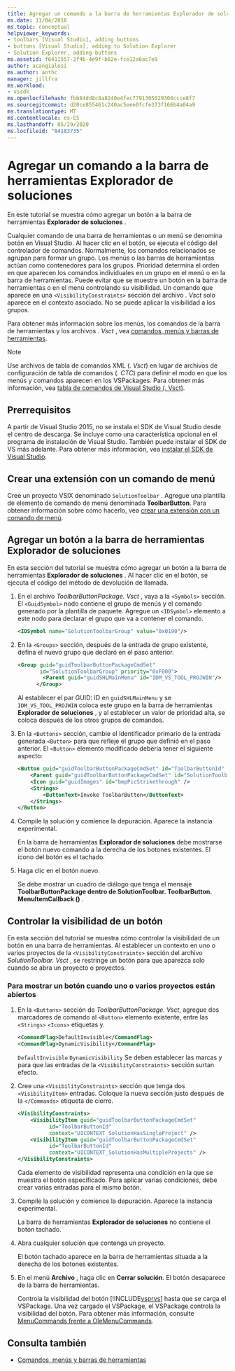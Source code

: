 ```yaml
---
title: Agregar un comando a la barra de herramientas Explorador de soluciones | Microsoft Docs
ms.date: 11/04/2016
ms.topic: conceptual
helpviewer_keywords:
- toolbars [Visual Studio], adding buttons
- buttons [Visual Studio], adding to Solution Explorer
- Solution Explorer, adding buttons
ms.assetid: f6411557-2f4b-4e9f-b02e-fce12a6ac7e9
author: acangialosi
ms.author: anthc
manager: jillfra
ms.workload:
- vssdk
ms.openlocfilehash: fbb84dd8c8a8240e4fec7791305029304ccce8f7
ms.sourcegitcommit: d20ce855461c240ac5eee0fcfe373f166b4a04a9
ms.translationtype: MT
ms.contentlocale: es-ES
ms.lasthandoff: 05/29/2020
ms.locfileid: "84183735"
---
```

# <a name="add-a-command-to-the-solution-explorer-toolbar"></a>Agregar un comando a la barra de herramientas Explorador de soluciones
En este tutorial se muestra cómo agregar un botón a la barra de herramientas **Explorador de soluciones** .

 Cualquier comando de una barra de herramientas o un menú se denomina botón en Visual Studio. Al hacer clic en el botón, se ejecuta el código del controlador de comandos. Normalmente, los comandos relacionados se agrupan para formar un grupo. Los menús o las barras de herramientas actúan como contenedores para los grupos. Prioridad determina el orden en que aparecen los comandos individuales en un grupo en el menú o en la barra de herramientas. Puede evitar que se muestre un botón en la barra de herramientas o en el menú controlando su visibilidad. Un comando que aparece en una `<VisibilityConstraints>` sección del archivo *. Vsct* solo aparece en el contexto asociado. No se puede aplicar la visibilidad a los grupos.

 Para obtener más información sobre los menús, los comandos de la barra de herramientas y los archivos *. Vsct* , vea [comandos, menús y barras de herramientas](../extensibility/internals/commands-menus-and-toolbars.md).

> [!NOTE]
> Use archivos de tabla de comandos XML (*. Vsct*) en lugar de archivos de configuración de tabla de comandos (*. CTC*) para definir el modo en que los menús y comandos aparecen en los VSPackages. Para obtener más información, vea [tabla de comandos de Visual Studio (. Vsct)](../extensibility/internals/visual-studio-command-table-dot-vsct-files.md).

## <a name="prerequisites"></a>Prerrequisitos
 A partir de Visual Studio 2015, no se instala el SDK de Visual Studio desde el centro de descarga. Se incluye como una característica opcional en el programa de instalación de Visual Studio. También puede instalar el SDK de VS más adelante. Para obtener más información, vea [instalar el SDK de Visual Studio](../extensibility/installing-the-visual-studio-sdk.md).

## <a name="create-an-extension-with-a-menu-command"></a>Crear una extensión con un comando de menú
 Cree un proyecto VSIX denominado `SolutionToolbar` . Agregue una plantilla de elemento de comando de menú denominada **ToolbarButton**. Para obtener información sobre cómo hacerlo, vea [crear una extensión con un comando de menú](../extensibility/creating-an-extension-with-a-menu-command.md).

## <a name="add-a-button-to-the-solution-explorer-toolbar"></a>Agregar un botón a la barra de herramientas Explorador de soluciones
 En esta sección del tutorial se muestra cómo agregar un botón a la barra de herramientas **Explorador de soluciones** . Al hacer clic en el botón, se ejecuta el código del método de devolución de llamada.

1. En el archivo *ToolbarButtonPackage. Vsct* , vaya a la `<Symbols>` sección. El `<GuidSymbol>` nodo contiene el grupo de menús y el comando generado por la plantilla de paquete. Agregue un `<IDSymbol>` elemento a este nodo para declarar el grupo que va a contener el comando.

    ```xml
    <IDSymbol name="SolutionToolbarGroup" value="0x0190"/>
    ```

2. En la `<Groups>` sección, después de la entrada de grupo existente, defina el nuevo grupo que declaró en el paso anterior.

    ```xml
    <Group guid="guidToolbarButtonPackageCmdSet"
           id="SolutionToolbarGroup" priority="0xF000">
            <Parent guid="guidSHLMainMenu" id="IDM_VS_TOOL_PROJWIN"/>
          </Group>
    ```

     Al establecer el par GUID: ID en `guidSHLMainMenu` y se `IDM_VS_TOOL_PROJWIN` coloca este grupo en la barra de herramientas **Explorador de soluciones** , y al establecer un valor de prioridad alta, se coloca después de los otros grupos de comandos.

3. En la `<Buttons>` sección, cambie el identificador primario de la entrada generada `<Button>` para que refleje el grupo que definió en el paso anterior. El `<Button>` elemento modificado debería tener el siguiente aspecto:

    ```xml
    <Button guid="guidToolbarButtonPackageCmdSet" id="ToolbarButtonId" priority="0x0100" type="Button">
        <Parent guid="guidToolbarButtonPackageCmdSet" id="SolutionToolbarGroup" />
        <Icon guid="guidImages" id="bmpPicStrikethrough" />
        <Strings>
            <ButtonText>Invoke ToolbarButton</ButtonText>
        </Strings>
    </Button>
    ```

4. Compile la solución y comience la depuración. Aparece la instancia experimental.

     En la barra de herramientas **Explorador de soluciones** debe mostrarse el botón nuevo comando a la derecha de los botones existentes. El icono del botón es el tachado.

5. Haga clic en el botón nuevo.

     Se debe mostrar un cuadro de diálogo que tenga el mensaje **ToolbarButtonPackage dentro de SolutionToolbar. ToolbarButton. MenuItemCallback ()** .

## <a name="control-the-visibility-of-a-button"></a>Controlar la visibilidad de un botón
 En esta sección del tutorial se muestra cómo controlar la visibilidad de un botón en una barra de herramientas. Al establecer un contexto en uno o varios proyectos de la `<VisibilityConstraints>` sección del archivo *SolutionToolbar. Vsct* , se restringe un botón para que aparezca solo cuando se abra un proyecto o proyectos.

### <a name="to-display-a-button-when-one-or-more-projects-are-open"></a>Para mostrar un botón cuando uno o varios proyectos están abiertos

1. En la `<Buttons>` sección de *ToolbarButtonPackage. Vsct*, agregue dos marcadores de comando al `<Button>` elemento existente, entre las `<Strings>` `<Icons>` etiquetas y.

   ```xml
   <CommandFlag>DefaultInvisible</CommandFlag>
   <CommandFlag>DynamicVisibility</CommandFlag>
   ```

    `DefaultInvisible` `DynamicVisibility` Se deben establecer las marcas y para que las entradas de la `<VisibilityConstraints>` sección surtan efecto.

2. Cree una `<VisibilityConstraints>` sección que tenga dos `<VisibilityItem>` entradas. Coloque la nueva sección justo después de la `</Commands>` etiqueta de cierre.

   ```xml
   <VisibilityConstraints>
       <VisibilityItem guid="guidToolbarButtonPackageCmdSet"
             id="ToolbarButtonId"
             context="UICONTEXT_SolutionHasSingleProject" />
       <VisibilityItem guid="guidToolbarButtonPackageCmdSet"
             id="ToolbarButtonId"
             context="UICONTEXT_SolutionHasMultipleProjects" />
   </VisibilityConstraints>
   ```

    Cada elemento de visibilidad representa una condición en la que se muestra el botón especificado. Para aplicar varias condiciones, debe crear varias entradas para el mismo botón.

3. Compile la solución y comience la depuración. Aparece la instancia experimental.

    La barra de herramientas **Explorador de soluciones** no contiene el botón tachado.

4. Abra cualquier solución que contenga un proyecto.

    El botón tachado aparece en la barra de herramientas situada a la derecha de los botones existentes.

5. En el menú **Archivo** , haga clic en **Cerrar solución**. El botón desaparece de la barra de herramientas.

   Controla la visibilidad del botón [!INCLUDE[vsprvs](../code-quality/includes/vsprvs_md.md)] hasta que se carga el VSPackage. Una vez cargado el VSPackage, el VSPackage controla la visibilidad del botón.  Para obtener más información, consulte [MenuCommands frente a OleMenuCommands](/visualstudio/misc/menucommands-vs-olemenucommands?view=vs-2015).

## <a name="see-also"></a>Consulta también
- [Comandos, menús y barras de herramientas](../extensibility/internals/commands-menus-and-toolbars.md)

